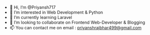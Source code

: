 - 👋 Hi, I’m @Priyansh717
- 👀 I’m interested in Web Development & Python
- 🌱 I’m currently learning Laravel
- 💞️ I’m looking to collaborate on Frontend Web-Developer & Blogging 
- 📫 You can contact me on email : priyanshrajbhar499@gmail.com

<!---
Priyansh717/Priyansh717 is a ✨ special ✨ repository because its `README.md` (this file) appears on your GitHub profile.
You can click the Preview link to take a look at your changes.
--->

